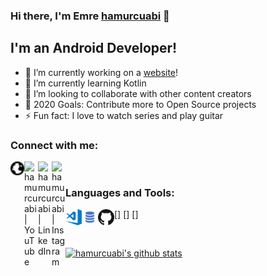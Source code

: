 ### Hi there, I'm Emre  [hamurcuabi][website] 👋


## I'm an Android Developer!

- 🔭 I’m currently working on a [website]!
- 🌱 I’m currently learning Kotlin
- 👯 I’m looking to collaborate with other content creators
- 🥅 2020 Goals: Contribute more to Open Source projects
- ⚡ Fun fact: I love to watch series and play guitar


### Connect with me:

[<img align="left" alt="hamurcuabi" width="22px" src="https://raw.githubusercontent.com/iconic/open-iconic/master/svg/globe.svg" />][website]
[<img align="left" alt="hamurcuabi | YouTube" width="22px" src="https://cdn.jsdelivr.net/npm/simple-icons@v3/icons/youtube.svg" />][youtube]
[<img align="left" alt="hamurcuabi | LinkedIn" width="22px" src="https://cdn.jsdelivr.net/npm/simple-icons@v3/icons/linkedin.svg" />][linkedin]
[<img align="left" alt="hamurcuabi | Instagram" width="22px" src="https://cdn.jsdelivr.net/npm/simple-icons@v3/icons/instagram.svg" />][instagram]

<br />

### Languages and Tools:

[<img align="left" alt="Visual Studio Code" width="26px" src="https://raw.githubusercontent.com/github/explore/80688e429a7d4ef2fca1e82350fe8e3517d3494d/topics/visual-studio-code/visual-studio-code.png" />]
[<img align="left" alt="SQL" width="26px" src="https://raw.githubusercontent.com/github/explore/80688e429a7d4ef2fca1e82350fe8e3517d3494d/topics/sql/sql.png" />]
[<img align="left" alt="GitHub" width="26px" src="https://raw.githubusercontent.com/github/explore/78df643247d429f6cc873026c0622819ad797942/topics/github/github.png" />]

<br />

[![hamurcuabi's github stats](https://github-readme-stats.vercel.app/api?username=hamurcuabi)](https://github.com/anuraghazra/github-readme-stats)

[website]: https://emrehamurcu.com
[youtube]: https://www.youtube.com/channel/UCsgjCOoNyeg-9pmFWEN4dZw
[instagram]: https://www.instagram.com/e.hmrc/?hl=tr
[linkedin]: https://www.linkedin.com/in/hamurcu-emre/

